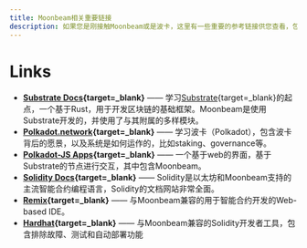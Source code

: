 ```yaml
---
title: Moonbeam相关重要链接
description: 如果您是刚接触Moonbeam或是波卡，这里有一些重要的参考链接供您查看，包括与以太坊兼容的工具。
---
```


# Links

 - **[Substrate Docs](https://docs.substrate.io/){target=_blank}** —— 学习[Substrate](/resources/glossary/#substrate){target=_blank}的起点，一个基于Rust，用于开发区块链的基础框架。Moonbeam是使用Substrate开发的，并使用了与其附属的多样模块。
 - **[Polkadot.network](https://polkadot.network/){target=_blank}** —— 学习波卡（Polkadot），包含波卡背后的愿景，以及系统是如何运作的，比如staking、governance等。
 - **[Polkadot-JS Apps](https://polkadot.js.org/apps){target=_blank}** —— 一个基于web的界面，基于Substrate的节点进行交互，其中包含Moonbeam。
 - **[Solidity Docs](https://solidity.readthedocs.io/){target=_blank}** —— Solidity是以太坊和Moonbeam支持的主流智能合约编程语言，Solidity的文档网站非常全面。
 - **[Remix](https://remix.ethereum.org/){target=_blank}** —— 与Moonbeam兼容的用于智能合约开发的Web-based IDE。
 - **[Hardhat](https://hardhat.org/){target=_blank}** —— 与Moonbeam兼容的Solidity开发者工具，包含排除故障、测试和自动部署功能
